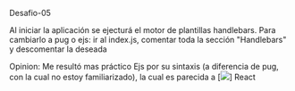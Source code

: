 Desafio-05

Al iniciar la aplicación se ejecturá el motor de plantillas handlebars. Para cambiarlo a pug o ejs: ir al index.js, comentar toda la sección "Handlebars" y descomentar la deseada

Opinion:
Me resultó mas práctico Ejs por su sintaxis (a diferencia de pug, con la cual no estoy familiarizado), la cual es parecida a [![](https://cdn.iconscout.com/icon/free/png-256/react-1-282599.png/50/50?image=100)] React
